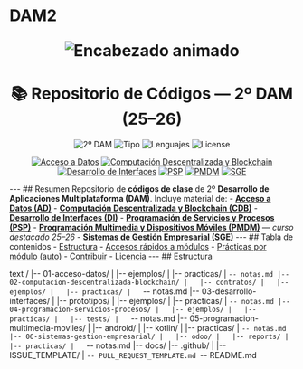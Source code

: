 # DAM2 <!-- README de ejemplo listo para pegar en tu repositorio. --> <p align="center"> <!-- Encabezado animado --> <img src="https://readme-typing-svg.demolab.com?font=Fira+Code&size=26&duration=3000&pause=900&center=true&vCenter=true&width=1000&lines=2%C2%BA+DAM+%E2%80%94+Repositorio+de+Clase+(25%E2%80%9326);Curso+destacado%3A+Programaci%C3%B3n+Multimedia+y+Dispositivos+M%C3%B3viles;Acceso+a+Datos;Computaci%C3%B3n+Descentralizada+y+Blockchain;Desarrollo+de+Interfaces;Programaci%C3%B3n+de+Servicios+y+Procesos;Sistemas+de+Gesti%C3%B3n+Empresarial" alt="Encabezado animado" /> </p> <h1 align="center">📚 Repositorio de Códigos — 2º DAM (25–26)</h1> <p align="center"> <img alt="2º DAM" src="https://img.shields.io/badge/2%C2%BA%20DAM-25--26-673ab7?style=for-the-badge"/> <img alt="Tipo" src="https://img.shields.io/badge/Repositorio-educativo-03a9f4?style=for-the-badge"/> <img alt="Lenguajes" src="https://img.shields.io/badge/Java%20%7C%20Kotlin%20%7C%20SQL%20%7C%20XML-9c27b0?style=for-the-badge"/> <img alt="License" src="https://img.shields.io/badge/Licencia-MIT-4caf50?style=for-the-badge"/> </p> <p align="center"> <a href="01-acceso-datos/README.md"><img src="https://img.shields.io/badge/01%20%E2%80%94%20Acceso%20a%20Datos-303f9f?style=for-the-badge" alt="Acceso a Datos"></a> <a href="02-computacion-descentralizada-blockchain/README.md"><img src="https://img.shields.io/badge/02%20%E2%80%94%20CDB-00695c?style=for-the-badge" alt="Computación Descentralizada y Blockchain"></a> <a href="03-desarrollo-interfaces/README.md"><img src="https://img.shields.io/badge/03%20%E2%80%94%20Desarrollo%20de%20Interfaces-512da8?style=for-the-badge" alt="Desarrollo de Interfaces"></a> <a href="04-programacion-servicios-procesos/README.md"><img src="https://img.shields.io/badge/04%20%E2%80%94%20PSP-455a64?style=for-the-badge" alt="PSP"></a> <a href="05-programacion-multimedia-moviles/README.md"><img src="https://img.shields.io/badge/05%20%E2%80%94%20PMDM-E91E63?style=for-the-badge" alt="PMDM"></a> <a href="06-sistemas-gestion-empresarial/README.md"><img src="https://img.shields.io/badge/06%20%E2%80%94%20SGE-009688?style=for-the-badge" alt="SGE"></a> </p> --- ## Resumen Repositorio de **códigos de clase** de 2º **Desarrollo de Aplicaciones Multiplataforma (DAM)**. Incluye material de: - **[Acceso a Datos (AD)](01-acceso-datos/README.md)** - **[Computación Descentralizada y Blockchain (CDB)](02-computacion-descentralizada-blockchain/README.md)** - **[Desarrollo de Interfaces (DI)](03-desarrollo-interfaces/README.md)** - **[Programación de Servicios y Procesos (PSP)](04-programacion-servicios-procesos/README.md)** - **[Programación Multimedia y Dispositivos Móviles (PMDM)](05-programacion-multimedia-moviles/README.md)** — *curso destacado 25–26* - **[Sistemas de Gestión Empresarial (SGE)](06-sistemas-gestion-empresarial/README.md)** --- ## Tabla de contenidos - [Estructura](#estructura) - [Accesos rápidos a módulos](#accesos-rápidos-a-módulos) - [Prácticas por módulo (auto)](#prácticas-por-módulo-auto) - [Contribuir](#contribuir) - [Licencia](#licencia) --- ## Estructura
text
/
|-- 01-acceso-datos/
|   |-- ejemplos/
|   |-- practicas/
|   `-- notas.md
|-- 02-computacion-descentralizada-blockchain/
|   |-- contratos/
|   |-- ejemplos/
|   |-- practicas/
|   `-- notas.md
|-- 03-desarrollo-interfaces/
|   |-- prototipos/
|   |-- ejemplos/
|   |-- practicas/
|   `-- notas.md
|-- 04-programacion-servicios-procesos/
|   |-- ejemplos/
|   |-- practicas/
|   |-- tests/
|   `-- notas.md
|-- 05-programacion-multimedia-moviles/
|   |-- android/
|   |-- kotlin/
|   |-- practicas/
|   `-- notas.md
|-- 06-sistemas-gestion-empresarial/
|   |-- odoo/
|   |-- reports/
|   |-- practicas/
|   `-- notas.md
|-- docs/
|-- .github/
|   |-- ISSUE_TEMPLATE/
|   `-- PULL_REQUEST_TEMPLATE.md
`-- README.md